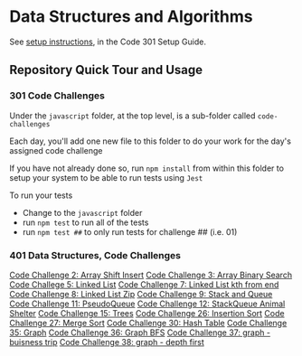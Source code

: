 # Data Structures and Algorithms

See [setup instructions](https://codefellows.github.io/setup-guide/code-301/2-code-challenges), in the Code 301 Setup Guide.

## Repository Quick Tour and Usage

### 301 Code Challenges

Under the `javascript` folder, at the top level, is a sub-folder called `code-challenges`

Each day, you'll add one new file to this folder to do your work for the day's assigned code challenge

If you have not already done so, run `npm install` from within this folder to setup your system to be able to run tests using `Jest`

To run your tests

- Change to the `javascript` folder
- run `npm test` to run all of the tests
- run `npm test ##` to only run tests for challenge ## (i.e. 01)

### 401 Data Structures, Code Challenges

[Code Challenge 2: Array Shift Insert](./javascript/array-insert-shift/README.md)
[Code Challenge 3: Array Binary Search](./javascript/array-binary-search/README.md)
[Code Challege 5: Linked List](./javascript/linked-list/README.md)
[Code Challenge 7: Linked List kth from end](.javascript/linked-list/README.md)
[Code Challenge 8: Linked List Zip](.javascript/linked-list/README.md)
[Code Challenge 9: Stack and Queue](.javascript/stack-and-queue/README.md)
[Code Challenge 11: PseudoQueue](./javascript/stack-queue-pseudo/README.md)
[Code Challenge 12: StackQueue Animal Shelter](./javascript/stack-queue-animal-shelter/README.md)
[Code Challenge 15: Trees](./javascript/trees/README.md)
[Code Challenge 26: Insertion Sort](./javascript/sort/insert/README.md)
[Code Challenge 27: Merge Sort](./javascript/sort/merge/README.md)
[Code Challenge 30: Hash Table](./javascript/hashtable/README.md)
[Code Challenge 35: Graph](./javascript/graph/README.md)
[Code Challenge 36: Graph BFS](./javascript/graph-breadth-first/README.md)
[Code Challenge 37: graph - buisness trip](./javascript/graph-business-trip/README.md)
[Code Challenge 38: graph - depth first](./javascript/graph-depth-first/README.md)
